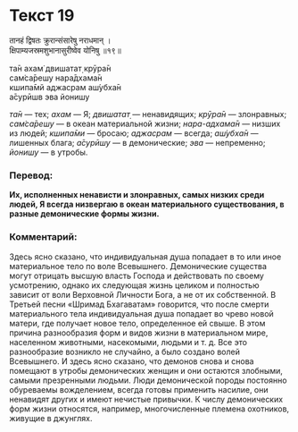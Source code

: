 # Текст 19

तानहं द्विषतः क्रुरान्संसारेषु नराधमान् ।  
क्षिपाम्यजस्रमशुभानासुरीष्वेव योनिषु ॥१९॥

та̄н ахам̇ двишатат̣ крӯра̄н  
сам̇са̄решу нара̄дхама̄н  
кшипа̄мй аджасрам аш́убха̄н  
а̄сурӣшв эва йонишу

_та̄н_ — тех; _ахам_ — Я; _двишатат̣_ — ненавидящих; _крӯра̄н_ — злонравных; _сам̇са̄решу_ — в океан материальной жизни; _нара-адхама̄н_ — низших из людей; _кшипа̄ми_ — бросаю; _аджасрам_ — всегда; _аш́убха̄н_ — лишенных блага; _а̄сурӣшу_ — в демонические; _эва_ — непременно; _йонишу_ — в утробы.

### Перевод:

**Их, исполненных ненависти и злонравных, самых низких среди людей, Я всегда низвергаю в океан материального существования, в разные демонические формы жизни.**

### Комментарий:

Здесь ясно сказано, что индивидуальная душа попадает в то или иное материальное тело по воле Всевышнего. Демонические существа могут отрицать высшую власть Господа и действовать по своему усмотрению, однако их следующая жизнь целиком и полностью зависит от воли Верховной Личности Бога, а не от их собственной. В Третьей песни «Шримад Бхагаватам» говорится, что после смерти материального тела индивидуальная душа попадает во чрево новой матери, где получает новое тело, определенное ей свыше. В этом причина разнообразия форм и видов жизни в материальном мире, населенном животными, насекомыми, людьми и т. д. Все это разнообразие возникло не случайно, а было создано волей Всевышнего. И здесь ясно сказано, что демонов снова и снова помещают в утробы демонических женщин и они остаются злобными, самыми презренными людьми. Люди демонической породы постоянно обуреваемы вожделением, всегда готовы применить насилие, они ненавидят других и имеют нечистые привычки. К числу демонических форм жизни относятся, например, многочисленные племена охотников, живущие в джунглях.